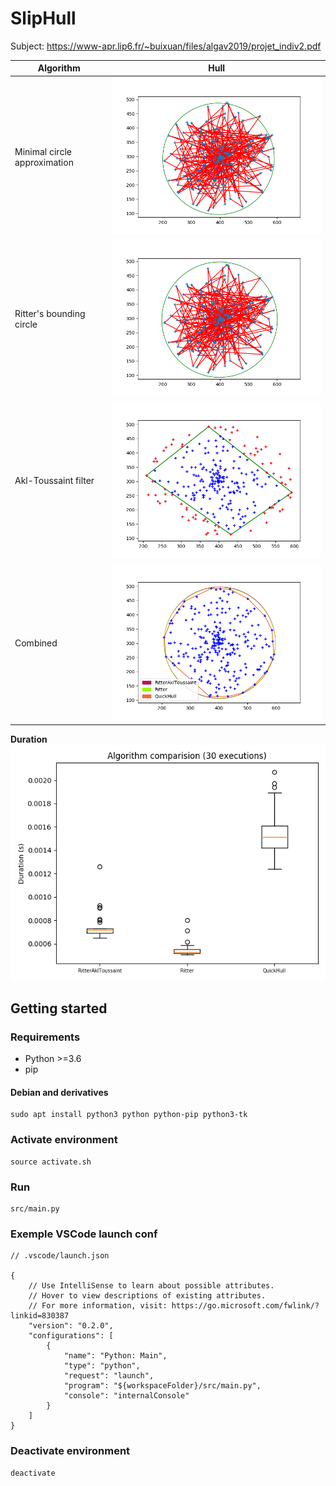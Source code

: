 # SlipHull

Subject: <https://www-apr.lip6.fr/~buixuan/files/algav2019/projet_indiv2.pdf>

| Algorithm                    | Hull                                                            |
|------------------------------|-----------------------------------------------------------------|
| Minimal circle approximation | ![minimal circle approximation](docs/minimal-circle-approx.png) |
| Ritter's bounding circle     | ![bounding circle ritter](docs/bounding-circle-ritter.png)      |
| Akl-Toussaint filter         | ![akl toussaint filter](docs/akl-toussaint-filter.png)          |
| Combined                     | ![combined](docs/combined-hulls.png)                            |

**Duration**  
![duration comparision](docs/comparision-duration.png)

## Getting started

### Requirements

- Python >=3.6
- pip

#### Debian and derivatives

    sudo apt install python3 python python-pip python3-tk

### Activate environment

    source activate.sh

### Run

    src/main.py

### Exemple VSCode launch conf

```jsonc
// .vscode/launch.json

{
	// Use IntelliSense to learn about possible attributes.
	// Hover to view descriptions of existing attributes.
	// For more information, visit: https://go.microsoft.com/fwlink/?linkid=830387
	"version": "0.2.0",
	"configurations": [
		{
			"name": "Python: Main",
			"type": "python",
			"request": "launch",
			"program": "${workspaceFolder}/src/main.py",
			"console": "internalConsole"
		}
	]
}
```

### Deactivate environment

    deactivate
